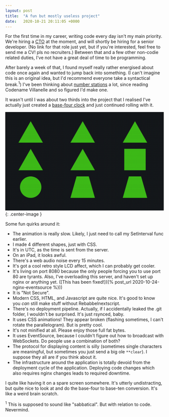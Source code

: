 ```yaml
---
layout: post
title:  "A fun but mostly useless project"
date:   2020-10-21 20:11:05 +0000
---
```


For the first time in my career, writing code every day isn't my main priority. We're hiring a [CTO][0] at the moment, and will shortly be hiring for a senior developer. (No link for that role just yet, but if you're interested, feel free to send me a CV! pls no recruiters.) Between that and a few other non-codie related duties, I've not have a great deal of time to be programming.

After barely a week of that, I found myself really rather energised about code once again and wanted to jump back into something. (I can't imagine this is an original idea, but I'd recommend everyone take a syntactical break.<sup>1</sup>) I've been thinking about [number stations][1] a lot, since reading Codename Villanelle and so figured I'd make one.

It wasn't until I was about two thirds into the project that I realised I've actually just created a [base-four clock][2] and just continued rolling with it.

![A base-four clock, for some reason](/assets/base-four-clock.png){: .center-image }

Some fun quirks around it:

* The animation is really slow. Likely, I just need to call my SetInterval func earlier.
* I made 4 different shapes, just with CSS.
* It's in UTC, as the time is sent from the server.
* On an iPad, it looks awful.
* There's a web audio noise every 15 minutes.
* It's got a cool retro style LCD affect, which I can probably get cooler.
* It's living on port 8080 because the only people forcing you to use port 80 are tyrants. Also, I've overloading this server, and haven't set up nginx or anything yet. ([This has been fixed!]({% post_url 2020-10-24-nginx-eventsource %}))
* It is "Not Secure".
* Modern CSS, HTML, and Javascript are quite nice. It's good to know you _can_ still make stuff without Rebabbelnextscript.
* There's no deployment pipeline. Actually, if I accidentally leaked the .git folder, I wouldn't be surprised. It's just rsynced, baby.
* It uses CSS animations! They appear broken (flashing sometimes, I can't rotate the parallelogram). But is pretty cool.
* It's not minified at all. Please enjoy those full fat bytes.
* It uses EventSource, because I couldn't figure out how to broadcast with WebSockets. Do people use a combination of both?
* The protocol for displaying content is silly (sometimes single characters are meaningful, but sometimes you just send a big ole `**clear`). I suppose they all are if you think about it.
* The infrastructure around the application is totally devoid from the deployment cycle of the application. Deploying code changes which also requires nginx changes leads to required downtime.

I quite like having it on a spare screen somewhere. It's utterly undistracting, but quite nice to look at and do the base-four to base-ten conversion. It's like a weird brain scratch.

<sup>1</sup> This is supposed to sound like "sabbatical". But with relation to code. Nevermind.

[0]: https://www.altmetric.com/jobs/cto-altmetric/
[1]: https://en.wikipedia.org/wiki/Lincolnshire_Poacher_(numbers_station)
[2]: http://sinc.technicallyshane.com/

